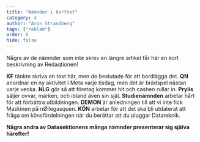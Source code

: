 ```yaml
---
title: "Nämnder i korthet"
category: 4
author: "Aron Strandberg"
tags: ["reklam"]
order: 6
hide: false
---
```


Några av de nämnder som inte skrev en längre artikel får här en kort beskrivning av Redaqtionen!

**KF** tänkte skriva en text här, men de beslutade för att bordlägga det.
**QN** anordnar en ny aktivitet i Meta varje tisdag, men det är brädspel nästan varje vecka.
**NLG** gör så att företag kommer hit och cashen rullar in.
**Prylis** säljer ovvar, märken, och ibland även sin själ.
**Studienämnden** arbetar hårt för att förbättra utbildningen.
**DEMON** är anledningen till att vi inte fick Maskinen på nØllegasquen.
**KÖN** arbetar för att det ska bli utdaterat att fråga om könsfördelningen när du berättar att du pluggar Datateknik.

**Några andra av Datasektionens många nämnder presenterar sig själva härefter!**
